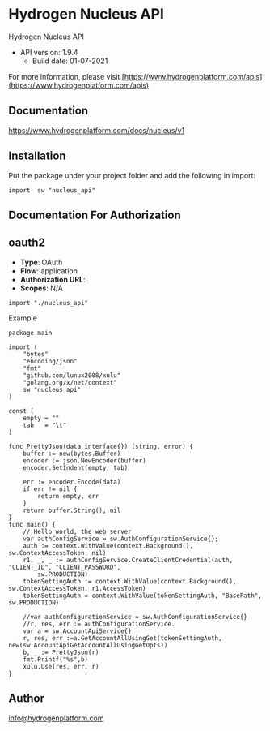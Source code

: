 # Hydrogen Nucleus API

Hydrogen Nucleus API
- API version: 1.9.4
  - Build date: 01-07-2021

For more information, please visit [https://www.hydrogenplatform.com/apis](https://www.hydrogenplatform.com/apis)

## Documentation

https://www.hydrogenplatform.com/docs/nucleus/v1

## Installation
Put the package under your project folder and add the following in import:
```golang
import 	sw "nucleus_api"
```

## Documentation For Authorization

## oauth2
- **Type**: OAuth
- **Flow**: application
- **Authorization URL**: 
- **Scopes**: N/A

```golang
import "./nucleus_api"
```

Example
```golang
package main

import (
	"bytes"
	"encoding/json"
	"fmt"
	"github.com/lunux2008/xulu"
	"golang.org/x/net/context"
	sw "nucleus_api"
)

const (
	empty = ""
	tab   = "\t"
)

func PrettyJson(data interface{}) (string, error) {
	buffer := new(bytes.Buffer)
	encoder := json.NewEncoder(buffer)
	encoder.SetIndent(empty, tab)

	err := encoder.Encode(data)
	if err != nil {
		return empty, err
	}
	return buffer.String(), nil
}
func main() {
	// Hello world, the web server
	var authConfigService = sw.AuthConfigurationService{};
	auth := context.WithValue(context.Background(), sw.ContextAccessToken, nil)
	r1, _, _ := authConfigService.CreateClientCredential(auth, "CLIENT_ID", "CLIENT_PASSWORD",
		sw.PRODUCTION)
	tokenSettingAuth := context.WithValue(context.Background(), sw.ContextAccessToken, r1.AccessToken)
    tokenSettingAuth = context.WithValue(tokenSettingAuth, "BasePath", sw.PRODUCTION)

	//var authConfigurationService = sw.AuthConfigurationService{}
	//r, res, err := authConfigurationService.
	var a = sw.AccountApiService{}
	r, res, err :=a.GetAccountAllUsingGet(tokenSettingAuth, new(sw.AccountApiGetAccountAllUsingGetOpts))
	b, _ := PrettyJson(r)
	fmt.Printf("%s",b)
	xulu.Use(res, err, r)
}
```

## Author

info@hydrogenplatform.com

